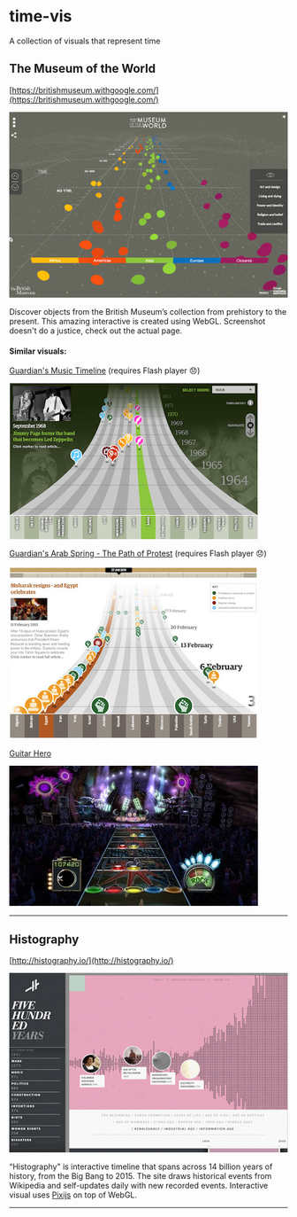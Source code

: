 # time-vis

A collection of visuals that represent time


## The Museum of the World

[https://britishmuseum.withgoogle.com/](https://britishmuseum.withgoogle.com/)

![page screenshot](images/museum_of_the_world.png "The Museum of the World")

Discover objects from the British Museum’s collection from prehistory to the present. This amazing interactive is created using WebGL. Screenshot doesn't do a justice, check out the actual page.


#### Similar visuals:

[Guardian's Music Timeline](https://www.theguardian.com/music/interactive/2011/jun/11/history-modern-music-timeline) (requires Flash player 😞)

![page screenshot](images/music_timeline.png "Music Timeline")


[Guardian's Arab Spring - The Path of Protest](https://www.theguardian.com/world/interactive/2011/mar/22/middle-east-protest-interactive-timeline) (requires Flash player 😞)

![page screenshot](images/path_of_protest.jpg "Arab Spring Timeline")


[Guitar Hero](https://www.guitarhero.com/)

![page screenshot](images/guitar_hero.jpg "Guitar Hero")



-----

## Histography

[http://histography.io/](http://histography.io/)

![page screenshot](images/histography.png "Histography")

“Histography" is interactive timeline that spans across 14 billion years of history, from the Big Bang to 2015. The site draws historical events from Wikipedia and self-updates daily with new recorded events. Interactive visual uses [Pixijs](https://github.com/pixijs/pixi.js) on top of WebGL.


-----

